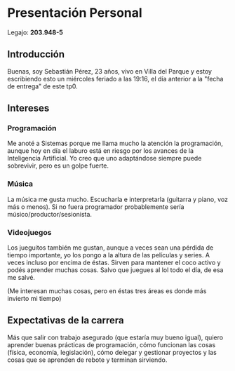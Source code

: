 # Presentación Personal
Legajo: **203.948-5**

## Introducción
Buenas, soy Sebastián Pérez, 23 años, vivo en Villa del Parque y estoy escribiendo esto un miércoles feriado a las 19:16, el día anterior a la "fecha de entrega" de este tp0.

## Intereses
### Programación
Me anoté a Sistemas porque me llama mucho la atención la programación, aunque hoy en día el laburo está en riesgo por los avances de la Inteligencia Artificial. Yo creo que uno adaptándose siempre puede sobrevivir, pero es un golpe fuerte.

### Música
La música me gusta mucho. Escucharla e interpretarla (guitarra y piano, voz más o menos). Si no fuera programador probablemente sería músico/productor/sesionista.

### Videojuegos
Los jueguitos también me gustan, aunque a veces sean una pérdida de tiempo importante, yo los pongo a la altura de las películas y series. A veces incluso por encima de éstas. Sirven para mantener el coco activo y podés aprender muchas cosas. Salvo que juegues al lol todo el día, de esa me salvé.

(Me interesan muchas cosas, pero en éstas tres áreas es donde más invierto mi tiempo)

## Expectativas de la carrera
Más que salir con trabajo asegurado (que estaría muy bueno igual), quiero aprender buenas prácticas de programación, cómo funcionan las cosas (física, economía, legislación), cómo delegar y gestionar proyectos y las cosas que se aprenden de rebote y terminan sirviendo. 
